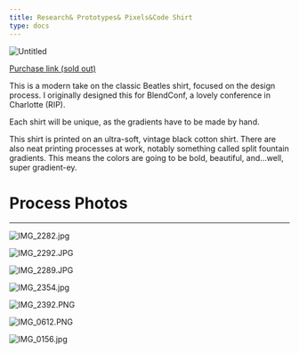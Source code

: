 ```yaml
---
title: Research& Prototypes& Pixels&Code Shirt
type: docs
---
```


![Untitled](/img/Untitled%202.png)


[Purchase link (sold out)](https://joshmauldin.gumroad.com/l/yjBUj)

This is a modern take on the classic Beatles shirt, focused on the design process. I originally designed this for BlendConf, a lovely conference in Charlotte (RIP).

Each shirt will be unique, as the gradients have to be made by hand.

This shirt is printed on an ultra-soft, vintage black cotton shirt. There are also neat printing processes at work, notably something called split fountain gradients. This means the colors are going to be bold, beautiful, and…well, super gradient-ey.

# Process Photos

---

![IMG_2282.jpg](/img/IMG_2282.jpg)

![IMG_2292.JPG](/img/IMG_2292.jpg)

![IMG_2289.JPG](/img/IMG_2289.jpg)

![IMG_2354.jpg](/img/IMG_2354.jpg)

![IMG_2392.PNG](/img/IMG_2392.png)

![IMG_0612.PNG](/img/IMG_0612.png)

![IMG_0156.jpg](/img/IMG_0156.jpg)